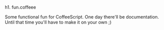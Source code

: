 h1. fun.coffeee

Some functional fun for CoffeeScript. One day there'll be documentation. Until that time you'll have to make it on your own ;)